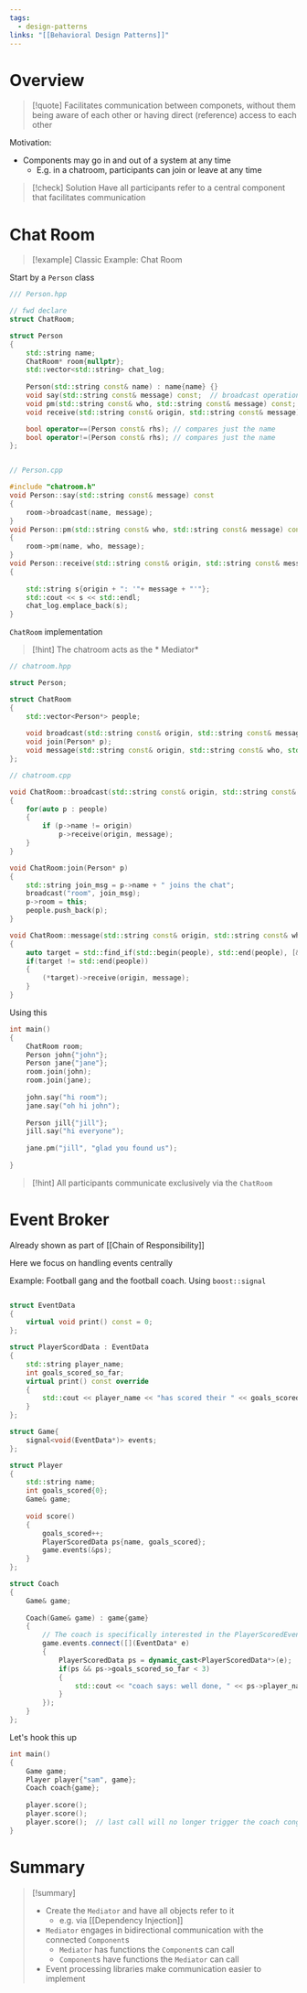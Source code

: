 ```yaml
---
tags:
  - design-patterns
links: "[[Behavioral Design Patterns]]"
---
```

# Overview

> [!quote] Facilitates communication between componets, without them being aware of each other or having direct (reference) access to each other

Motivation:
- Components may go in and out of a system at any time
	- E.g. in a chatroom, participants can join or leave at any time

> [!check] Solution
> Have all participants refer to a central component that facilitates communication

# Chat Room

> [!example] Classic Example: Chat Room

Start by a `Person` class

```cpp
/// Person.hpp

// fwd declare
struct ChatRoom;

struct Person
{
	std::string name;
	ChatRoom* room{nullptr};
	std::vector<std::string> chat_log;
	
	Person(std::string const& name) : name{name} {}
	void say(std::string const& message) const;  // broadcast operation
	void pm(std::string const& who, std::string const& message) const; // one to one operation
	void receive(std::string const& origin, std::string const& message);

	bool operator==(Person const& rhs); // compares just the name
	bool operator!=(Person const& rhs); // compares just the name
};


// Person.cpp

#include "chatroom.h"
void Person::say(std::string const& message) const
{
	room->broadcast(name, message);
}
void Person::pm(std::string const& who, std::string const& message) const
{
	room->pm(name, who, message);
}
void Person::receive(std::string const& origin, std::string const& message)
{
	
	std::string s{origin + ": '"+ message + "'"};
	std::cout << s << std::endl;
	chat_log.emplace_back(s);
}
```

`ChatRoom` implementation

> [!hint] The chatroom acts as the * Mediator*

```cpp
// chatroom.hpp

struct Person;

struct ChatRoom
{
	std::vector<Person*> people;
	
	void broadcast(std::string const& origin, std::string const& message)
	void join(Person* p);
	void message(std::string const& origin, std::string const& who, std::string const& message);
};

// chatroom.cpp

void ChatRoom::broadcast(std::string const& origin, std::string const& message)
{
	for(auto p : people)
	{
		if (p->name != origin)
			p->receive(origin, message);
	}
}

void ChatRoom:join(Person* p)
{
	std::string join_msg = p->name + " joins the chat";
	broadcast("room", join_msg);
	p->room = this;
	people.push_back(p);
}

void ChatRoom::message(std::string const& origin, std::string const& who, std::string const& message)
{
	auto target = std::find_if(std::begin(people), std::end(people), [&](Person const* p){return p->name == who});
	if(target != std::end(people))
	{
		(*target)->receive(origin, message);
	}
}
```

Using this

```cpp
int main()
{
	ChatRoom room;
	Person john{"john"};
	Person jane{"jane"};
	room.join(john);
	room.join(jane);
	
	john.say("hi room");
	jane.say("oh hi john");
	
	Person jill{"jill"};
	jill.say("hi everyone");
	
	jane.pm("jill", "glad you found us");
	
}

```

> [!hint] All participants communicate exclusively via the `ChatRoom`

# Event Broker

Already shown as part of [[Chain of Responsibility]]

Here we focus on handling events centrally

Example: Football gang and the football coach. Using `boost::signal`

```cpp

struct EventData
{
	virtual void print() const = 0;
};

struct PlayerScordData : EventData
{
	std::string player_name;
	int goals_scored_so_far;
	virtual print() const override
	{
		std::cout << player_name << "has scored their " << goals_scored_so_far << " goal\n";
	}
};

struct Game{
	signal<void(EventData*)> events;
};

struct Player
{
	std::string name;
	int goals_scored{0};
	Game& game;
	
	void score()
	{
		goals_scored++;
		PlayerScoredData ps{name, goals_scored};
		game.events(&ps);
	}
};

struct Coach
{
	Game& game;
	
	Coach(Game& game) : game{game} 
	{
		// The coach is specifically interested in the PlayerScoredEvents
		game.events.connect([](EventData* e)
		{
			PlayerScoredData ps = dynamic_cast<PlayerScoredData*>(e);
			if(ps && ps->goals_scored_so_far < 3)
			{
				std::cout << "coach says: well done, " << ps->player_name << "!\n";
			}
		});
	}
};

```

Let's hook this up

```cpp
int main()
{
	Game game;
	Player player{"sam", game};
	Coach coach{game};
	
	player.score();
	player.score();
	player.score();  // last call will no longer trigger the coach congratulating the player
}
```

# Summary

> [!summary]
> - Create the `Mediator` and have all objects refer to it
> 	- e.g. via [[Dependency Injection]]
> - `Mediator` engages in bidirectional communication with the connected `Component`s
> 	- `Mediator` has functions the `Component`s can call
> 	- `Component`s have functions the `Mediator` can call
> - Event processing libraries make communication easier to implement
